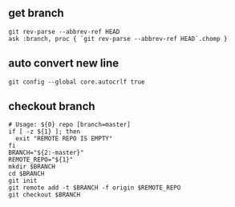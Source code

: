 get branch
---
```
git rev-parse --abbrev-ref HEAD
ask :branch, proc { `git rev-parse --abbrev-ref HEAD`.chomp }
```
auto convert new line
---
```shell
git config --global core.autocrlf true
```
checkout branch
---
```shell
# Usage: ${0} repo [branch=master]
if [ -z ${1} ]; then
  exit "REMOTE REPO IS EMPTY"
fi
BRANCH="${2:-master}"
REMOTE_REPO="${1}"
mkdir $BRANCH
cd $BRANCH
git init
git remote add -t $BRANCH -f origin $REMOTE_REPO
git checkout $BRANCH
```
